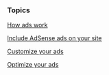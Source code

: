 




### Topics


  [How ads work](/web/fundamentals/discovery-and-monetization/monetization-with-ads/how-ads-work?hl=en)

  [Include AdSense ads on your site](/web/fundamentals/discovery-and-monetization/monetization-with-ads/include-ads?hl=en)

  [Customize your ads](/web/fundamentals/discovery-and-monetization/monetization-with-ads/customize-ads?hl=en)

  [Optimize your ads](/web/fundamentals/discovery-and-monetization/monetization-with-ads/optimize-ads?hl=en)

